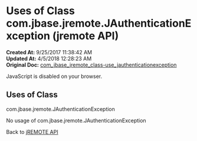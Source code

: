 # Uses of Class com.jbase.jremote.JAuthenticationException (jremote API)

**Created At:** 9/25/2017 11:38:42 AM  
**Updated At:** 4/5/2018 12:28:23 AM  
**Original Doc:** [com_jbase_jremote_class-use_jauthenticationexception](https://docs.jbase.com/39249-class-use/com_jbase_jremote_class-use_jauthenticationexception)  

<!--<br>    try {<br>        if (location.href.indexOf('is-external=true') == -1) {<br>            parent.document.title="Uses of Class com.jbase.jremote.JAuthenticationException (jremote   API)";<br>        }<br>    }<br>    catch(err) {<br>    }<br>//-->
JavaScript is disabled on your browser.



<!--<br>  allClassesLink = document.getElementById("allclasses\_navbar\_top");<br>  if(window==top) {<br>    allClassesLink.style.display = "block";<br>  }<br>  else {<br>    allClassesLink.style.display = "none";<br>  }<br>  //-->

## Uses of Class
com.jbase.jremote.JAuthenticationException

No usage of com.jbase.jremote.JAuthenticationException

Back to [jREMOTE API](com_jbase_jremote_package-summary)
